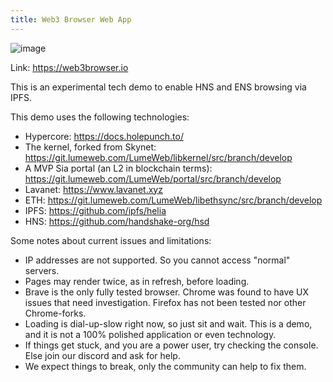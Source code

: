 ```yaml
---  
title: Web3 Browser Web App
---
```


![image](/web3-browser-webapp.png)

Link: https://web3browser.io

This is an experimental tech demo to enable HNS and ENS browsing via IPFS.

This demo uses the following technologies:

* Hypercore: https://docs.holepunch.to/
* The kernel, forked from Skynet: https://git.lumeweb.com/LumeWeb/libkernel/src/branch/develop
* A MVP Sia portal (an L2 in blockchain terms): https://git.lumeweb.com/LumeWeb/portal/src/branch/develop
* Lavanet: https://www.lavanet.xyz
* ETH: https://git.lumeweb.com/LumeWeb/libethsync/src/branch/develop
* IPFS: https://github.com/ipfs/helia
* HNS: https://github.com/handshake-org/hsd

Some notes about current issues and limitations:

* IP addresses are not supported. So you cannot access "normal" servers.
* Pages may render twice, as in refresh, before loading.
* Brave is the only fully tested browser. Chrome was found to have UX issues that need investigation. Firefox has not been tested nor other Chrome-forks.
* Loading is dial-up-slow right now, so just sit and wait. This is a demo, and it is not a 100% polished application or even technology.
* If things get stuck, and you are a power user, try checking the console. Else join our discord and ask for help.
* We expect things to break, only the community can help to fix them.

